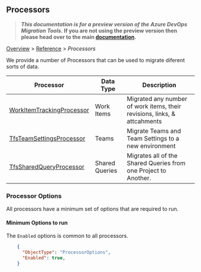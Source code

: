 ## Processors

>**_This documentation is for a preview version of the Azure DevOps Migration Tools._ If you are not using the preview version then please head over to the main [documentation](https://nkdagility.github.io/azure-devops-migration-tools).**

[Overview](.././index.md) > [Reference](../index.md) > *Processors*

We provide a number of Processors that can be used to migrate diferent sorts of data.

Processor | Data Type | Description
----------|-----------|------------
[WorkItemTrackingProcessor](./WorkItemTrackingProcessor.md) | Work Items | Migrated any number of work items, their revisions, links, & attcahments
[TfsTeamSettingsProcessor](./TfsTeamSettingsProcessor.md) | Teams | Migrate Teams and Team Settings to a new environment
[TfsSharedQueryProcessor](./TfsSharedQueryProcessor.md) | Shared Queries | Migrates all of the Shared Queries from one Project to Another.


### Processor Options

 All processors have a minimum set of options that are required to run. 

#### Minimum Options to run
The `Enabled` options is common to all processors.


```JSON
    {
      "ObjectType": "ProcessorOptions",
      "Enabled": true,
    }
```